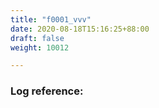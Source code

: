 ```yaml
---
title: "f0001_vvv"
date: 2020-08-18T15:16:25+88:00
draft: false
weight: 10012

---
```


### Log reference: <no value>

```
